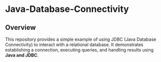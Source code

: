 # Java-Database-Connectivity
## Overview
This repository provides a simple example of using JDBC (Java Database Connectivity) to interact with a relational database. It demonstrates establishing a connection, executing queries, and handling results using **Java and JDBC**.
